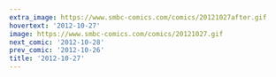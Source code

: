 ```yaml
---
extra_image: https://www.smbc-comics.com/comics/20121027after.gif
hovertext: '2012-10-27'
image: https://www.smbc-comics.com/comics/20121027.gif
next_comic: '2012-10-28'
prev_comic: '2012-10-26'
title: '2012-10-27'
---
```



